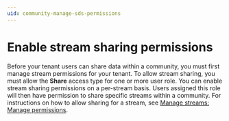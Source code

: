 ```yaml
---
uid: community-manage-sds-permissions
---
```


# Enable stream sharing permissions

Before your tenant users can share data within a community, you must first manage stream permissions for your tenant. To allow stream sharing, you must allow the **Share** access type for one or more user role.  You can enable stream sharing permissions on a per-stream basis. Users assigned this role will then have permission to share specific streams within a community. For instructions on how to allow sharing for a stream, see [Manage streams: Manage permissions](xref:xref:manage-streams#manage-permissions).
